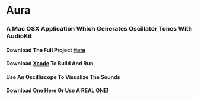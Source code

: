 # Aura
### A Mac OSX Application Which Generates Oscillator Tones With AudioKit
#### Download The Full Project [Here](https://github.com/emurray2/Aura/files/3786054/Aura.Final.zip)
#### Download [Xcode](https://apps.apple.com/us/app/xcode/id497799835?mt=12) To Build And Run
#### Use An Oscilliscope To Visualize The Sounds
#### [Download One Here](https://asdfg.me/osci/) Or Use A REAL ONE!
